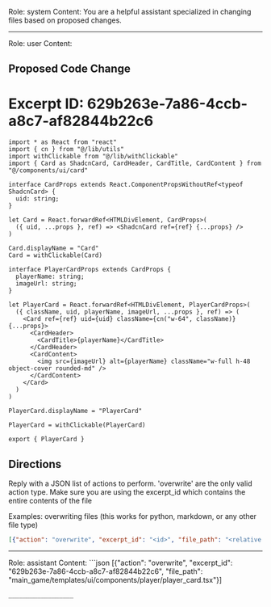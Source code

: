 Role: system
Content: You are a helpful assistant specialized in changing files based on proposed changes.
__________________
Role: user
Content: 
## Proposed Code Change
# Excerpt ID: 629b263e-7a86-4ccb-a8c7-af82844b22c6
```main_game/templates/ui/components/player/player_card.tsx
import * as React from "react"
import { cn } from "@/lib/utils"
import withClickable from "@/lib/withClickable"
import { Card as ShadcnCard, CardHeader, CardTitle, CardContent } from "@/components/ui/card"

interface CardProps extends React.ComponentPropsWithoutRef<typeof ShadcnCard> {
  uid: string;
}

let Card = React.forwardRef<HTMLDivElement, CardProps>(
  ({ uid, ...props }, ref) => <ShadcnCard ref={ref} {...props} />
)

Card.displayName = "Card"
Card = withClickable(Card)

interface PlayerCardProps extends CardProps {
  playerName: string;
  imageUrl: string;
}

let PlayerCard = React.forwardRef<HTMLDivElement, PlayerCardProps>(
  ({ className, uid, playerName, imageUrl, ...props }, ref) => (
    <Card ref={ref} uid={uid} className={cn("w-64", className)} {...props}>
      <CardHeader>
        <CardTitle>{playerName}</CardTitle>
      </CardHeader>
      <CardContent>
        <img src={imageUrl} alt={playerName} className="w-full h-48 object-cover rounded-md" />
      </CardContent>
    </Card>
  )
)

PlayerCard.displayName = "PlayerCard"

PlayerCard = withClickable(PlayerCard)

export { PlayerCard }
```

## Directions
Reply with a JSON list of actions to perform. 'overwrite' are the only valid action type. 
Make sure you are using the excerpt_id which contains the entire contents of the file

Examples:
overwriting files (this works for python, markdown, or any other file type)
```json output_example1
[{"action": "overwrite", "excerpt_id": "<id>", "file_path": "<relative file path>"}]
```

__________________
Role: assistant
Content: ```json
[{"action": "overwrite", "excerpt_id": "629b263e-7a86-4ccb-a8c7-af82844b22c6", "file_path": "main_game/templates/ui/components/player/player_card.tsx"}]
```
__________________
